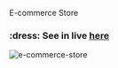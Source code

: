 E-commerce Store
<h3> :dress: See in live <a href="https://marinawittich.github.io/Merio-e-commmerce-store/">here</a></h3>


![e-commerce-store](https://user-images.githubusercontent.com/111949737/203219496-6210c024-c415-4061-aa72-bb5f7f1f77eb.png)
